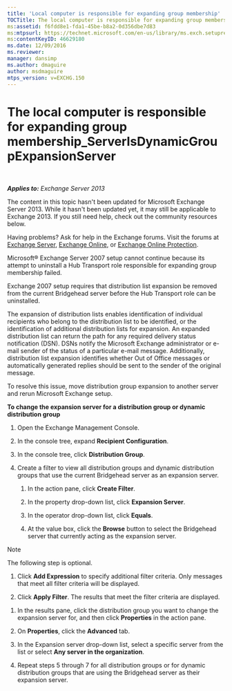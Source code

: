 ```yaml
---
title: 'Local computer is responsible for expanding group membership'
TOCTitle: The local computer is responsible for expanding group membership_ServerIsDynamicGroupExpansionServer
ms:assetid: f6fdd8e1-fda1-45be-b8a2-0d356dbe7d83
ms:mtpsurl: https://technet.microsoft.com/en-us/library/ms.exch.setupreadiness.serverisdynamicgroupexpansionserver(v=EXCHG.150)
ms:contentKeyID: 46629180
ms.date: 12/09/2016
ms.reviewer: 
manager: dansimp
ms.author: dmaguire
author: msdmaguire
mtps_version: v=EXCHG.150
---
```


# The local computer is responsible for expanding group membership\_ServerIsDynamicGroupExpansionServer

 

_**Applies to:** Exchange Server 2013_

The content in this topic hasn't been updated for Microsoft Exchange Server 2013. While it hasn't been updated yet, it may still be applicable to Exchange 2013. If you still need help, check out the community resources below.

Having problems? Ask for help in the Exchange forums. Visit the forums at [Exchange Server](https://go.microsoft.com/fwlink/p/?linkid=60612), [Exchange Online](https://go.microsoft.com/fwlink/p/?linkid=267542), or [Exchange Online Protection](https://go.microsoft.com/fwlink/p/?linkid=285351).

Microsoft® Exchange Server 2007 setup cannot continue because its attempt to uninstall a Hub Transport role responsible for expanding group membership failed.

Exchange 2007 setup requires that distribution list expansion be removed from the current Bridgehead server before the Hub Transport role can be uninstalled.

The expansion of distribution lists enables identification of individual recipients who belong to the distribution list to be identified, or the identification of additional distribution lists for expansion. An expanded distribution list can return the path for any required delivery status notification (DSN). DSNs notify the Microsoft Exchange administrator or e-mail sender of the status of a particular e-mail message. Additionally, distribution list expansion identifies whether Out of Office messages or automatically generated replies should be sent to the sender of the original message.

To resolve this issue, move distribution group expansion to another server and rerun Microsoft Exchange setup.

**To change the expansion server for a distribution group or dynamic distribution group**

1. Open the Exchange Management Console.

2. In the console tree, expand **Recipient Configuration**.

3. In the console tree, click **Distribution Group**.

4. Create a filter to view all distribution groups and dynamic distribution groups that use the current Bridgehead server as an expansion server.

    1. In the action pane, click **Create Filter**.

    2. In the property drop-down list, click **Expansion Server**.

    3. In the operator drop-down list, click **Equals**.

    4. At the value box, click the **Browse** button to select the Bridgehead server that currently acting as the expansion server.

> [!NOTE]
> The following step is optional.

1. Click **Add Expression** to specify additional filter criteria. Only messages that meet all filter criteria will be displayed.

2. Click **Apply Filter**. The results that meet the filter criteria are displayed.

<!-- end list -->

1. In the results pane, click the distribution group you want to change the expansion server for, and then click **Properties** in the action pane.

2. On **Properties**, click the **Advanced** tab.

3. In the Expansion server drop-down list, select a specific server from the list or select **Any server in the organization**.

4. Repeat steps 5 through 7 for all distribution groups or for dynamic distribution groups that are using the Bridgehead server as their expansion server.
